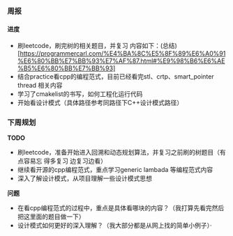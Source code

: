 ### 周报 
#### 进度
- 刷leetcode，刷完树的相关题目，并复习
  内容如下：(总结)[https://programmercarl.com/%E4%BA%8C%E5%8F%89%E6%A0%91%E6%80%BB%E7%BB%93%E7%AF%87.html#%E9%98%B6%E6%AE%B5%E6%80%BB%E7%BB%93]
- 结合practice看cpp的编程范式，目前已经看完stl、crtp、smart_pointer thread 相关内容
- 学习了cmakelist的书写，如何工程化运行代码
- 开始看设计模式（具体路径参考同路径下C++设计模式路径）


### 下周规划
**TODO**
- 刷leetcode，准备开始进入回溯和动态规划算法，并复习之前刷的树题目（有点容易忘 得多复习 边复习边看）
- 继续看开源的cpp编程范式，重点学习generic lambada 等编程范式内容
- 深入了解设计模式，从项目理解一些设计模式思想


**问题**
- 在看cpp编程范式的过程中，重点是具体看哪块的内容？（我打算先看完然后把这里面的题目做一下）
- 设计模式如何更好的深入理解？（我大部分都是从网上找的简单小例子）·














 
 
